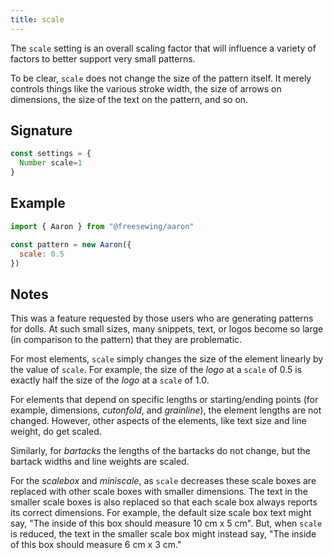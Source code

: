 ```yaml
---
title: scale
---
```


The `scale` setting is an overall scaling factor that will influence a variety of
factors to better support very small patterns.

To be clear, `scale` does not change the size of the pattern itself.
It merely controls things like the various stroke width, the size of arrows
on dimensions, the size of the text on the pattern, and so on.

## Signature

```js
const settings = {
  Number scale=1
}
```

## Example

```js
import { Aaron } from "@freesewing/aaron"

const pattern = new Aaron({
  scale: 0.5
})
```

## Notes

This was a feature requested by those users who are generating patterns
for dolls. At such small sizes, many snippets, text, or logos become
so large (in comparison to the pattern) that they are problematic.

For most elements, `scale` simply changes the size of the element
linearly by the value of `scale`.
For example, the size of the _logo_ at a `scale` of 0.5 is exactly half the
size of the _logo_ at a `scale` of 1.0.

For elements that depend on specific lengths or starting/ending points
(for example, dimensions, _cutonfold_, and _grainline_),
the element lengths are not changed.
However, other aspects of the elements, like text size and line weight,
do get scaled.

Similarly, for _bartacks_ the lengths of the bartacks do not change,
but the bartack widths and line weights are scaled.

For the _scalebox_ and _miniscale_, as `scale` decreases these scale boxes
are replaced with other scale boxes with smaller dimensions.
The text in the smaller scale boxes is also replaced so that each scale box
always reports its correct dimensions.
For example, the default size scale box text might say,
"The inside of this box should measure 10 cm x 5 cm".
But, when `scale` is reduced,
the text in the smaller scale box might instead say,
"The inside of this box should measure 6 cm x 3 cm."
